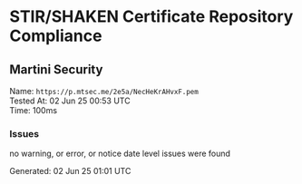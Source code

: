 # STIR/SHAKEN Certificate Repository Compliance

## Martini Security

Name: `https://p.mtsec.me/2e5a/NecHeKrAHvxF.pem`\
Tested At: 02 Jun 25 00:53 UTC\
Time: 100ms

### Issues

no warning, or error, or notice date level issues were found

Generated: 02 Jun 25 01:01 UTC